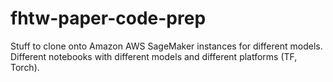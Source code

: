 # fhtw-paper-code-prep
Stuff to clone onto Amazon AWS SageMaker instances for different models. Different notebooks with different models and different platforms (TF, Torch).
